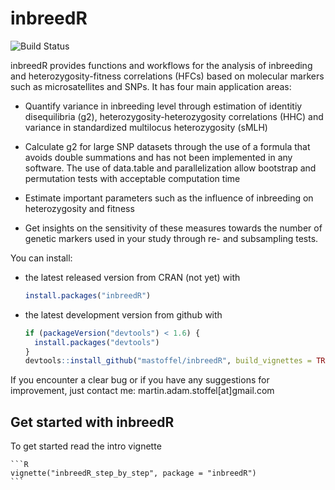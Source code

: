 <!-- README.md is generated from README.Rmd. Please edit that file -->
inbreedR
========

![Build Status](https://travis-ci.org/mastoffel/inbreedR.svg?branch=master)

inbreedR provides functions and workflows for the analysis of inbreeding and heterozygosity-fitness correlations (HFCs) based on molecular markers such as microsatellites and SNPs. It has four main application areas:

-   Quantify variance in inbreeding level through estimation of identitiy disequilibria (g2), heterozygosity-heterozygosity correlations (HHC) and variance in standardized multilocus heterozygosity (sMLH)

-   Calculate g2 for large SNP datasets through the use of a formula that avoids double summations and has not been implemented in any software. The use of data.table and parallelization allow bootstrap and permutation tests with acceptable computation time

-   Estimate important parameters such as the influence of inbreeding on heterozygosity and fitness

-   Get insights on the sensitivity of these measures towards the number of genetic markers used in your study through re- and subsampling tests.

You can install:

-   the latest released version from CRAN (not yet) with

    ``` r
    install.packages("inbreedR")
    ```

-   the latest development version from github with

    ``` r
    if (packageVersion("devtools") < 1.6) {
      install.packages("devtools")
    }
    devtools::install_github("mastoffel/inbreedR", build_vignettes = TRUE)
    ```

If you encounter a clear bug or if you have any suggestions for improvement, just contact me: martin.adam.stoffel\[at\]gmail.com

Get started with inbreedR
-------------------------

To get started read the intro vignette

    ```R
    vignette("inbreedR_step_by_step", package = "inbreedR")
    ```
